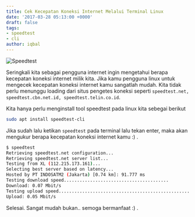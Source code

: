 ```yaml
---
title: Cek Kecepatan Koneksi Internet Melalui Terminal Linux
date: '2017-03-28 05:13:00 +0000'
draft: false
tags:
- speedtest
- cli
author: iqbal
---
```


![Speedtest](https://earth-id-jkt-1.bal.web.id/assets/gambar/2017/speedtest.png)

Seringkali kita sebagai pengguna internet ingin mengetahui berapa kecepatan koneksi internet milik kita. Jika kamu pengguna linux untuk mengecek kecepatan koneksi internet kamu sangatlah mudah. Kita tidak perlu menunggu loading dari situs pengetes koneksi seperti `speedtest.net, speedtest.cbn.net.id, speedtest.telin.co.id`.

Kita hanya perlu menginstall tool speedtest pada linux kita sebegai berikut

```bash
sudo apt install speedtest-cli
```

Jika sudah lalu ketikan `speedtest` pada terminal lalu tekan enter, maka akan mengukur berapa kecepatan koneksi internet kamu :) .

```bash
$ speedtest
Retrieving speedtest.net configuration...
Retrieving speedtest.net server list...
Testing from XL (112.215.173.161)...
Selecting best server based on latency...
Hosted by PT INDOSATM2 (Jakarta) [0.74 km]: 91.777 ms
Testing download speed........................................
Download: 0.07 Mbit/s
Testing upload speed..................................................
Upload: 0.05 Mbit/s
```

Selesai. Sangat mudah bukan.. semoga bermanfaat :) .
